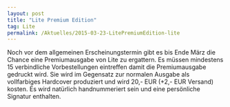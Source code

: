 ```yaml
---
layout: post
title: "Lite Premium Edition"
tag: Lite
permalink: /Aktuelles/2015-03-23-LitePremiumEdition-lite
---
```


Noch vor dem allgemeinen Erscheinungstermin gibt es bis Ende März die Chance eine Premiumausgabe von Lite zu ergattern. Es müssen mindestens 15 verbindliche Vorbestellungen eintreffen damit die Premiumausgabe gedruckt wird. Sie wird im Gegensatz zur normalen Ausgabe als vollfarbiges Hardcover produziert und wird 20,- EUR (+2,- EUR Versand) kosten. Es wird natürlich handnummeriert sein und eine persönliche Signatur enthalten.
